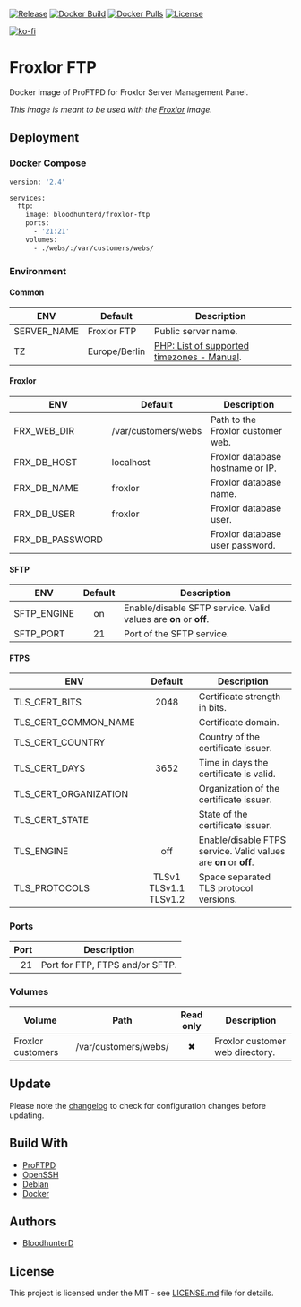 [![Release](https://img.shields.io/github/v/release/bloodhunterd/froxlor-ftp?style=for-the-badge)](https://github.com/bloodhunterd/froxlor-ftp/releases)
[![Docker Build](https://img.shields.io/github/workflow/status/bloodhunterd/froxlor-ftp/Docker?style=for-the-badge&label=Docker%20Build)](https://github.com/bloodhunterd/froxlor-ftp/actions?query=workflow%3ADocker)
[![Docker Pulls](https://img.shields.io/docker/pulls/bloodhunterd/froxlor-ftp?style=for-the-badge)](https://hub.docker.com/r/bloodhunterd/froxlor-ftp)
[![License](https://img.shields.io/github/license/bloodhunterd/froxlor-ftp?style=for-the-badge)](https://github.com/bloodhunterd/froxlor-ftp/blob/master/LICENSE)

[![ko-fi](https://www.ko-fi.com/img/githubbutton_sm.svg)](https://ko-fi.com/bloodhunterd)

# Froxlor FTP

Docker image of ProFTPD for Froxlor Server Management Panel.

*This image is meant to be used with the [Froxlor](https://github.com/bloodhunterd/Froxlor) image.*

## Deployment

### Docker Compose

~~~dockerfile
version: '2.4'

services:
  ftp:
    image: bloodhunterd/froxlor-ftp
    ports:
      - '21:21'
    volumes:
      - ./webs/:/var/customers/webs/
~~~

### Environment

#### Common

| ENV | Default | Description
| --- | ------- | -----------
| SERVER_NAME | Froxlor FTP | Public server name.
| TZ | Europe/Berlin | [PHP: List of supported timezones - Manual](https://www.php.net/manual/en/timezones.php).

#### Froxlor

| ENV | Default | Description
| --- | ------- | -----------
| FRX_WEB_DIR | /var/customers/webs | Path to the Froxlor customer web.
| FRX_DB_HOST | localhost | Froxlor database hostname or IP.
| FRX_DB_NAME | froxlor | Froxlor database name.
| FRX_DB_USER | froxlor | Froxlor database user.
| FRX_DB_PASSWORD |  | Froxlor database user password.

#### SFTP

| ENV | Default | Description         
| --- | :-----: |---------------------
| SFTP_ENGINE | on | Enable/disable SFTP service. Valid values are **on** or **off**.
| SFTP_PORT | 21 | Port of the SFTP service.

#### FTPS

| ENV | Default | Description
| --- | :-----: | -----------
| TLS_CERT_BITS | 2048 | Certificate strength in bits.
| TLS_CERT_COMMON_NAME |  | Certificate domain.
| TLS_CERT_COUNTRY |  | Country of the certificate issuer.
| TLS_CERT_DAYS | 3652 | Time in days the certificate is valid.
| TLS_CERT_ORGANIZATION |  | Organization of the certificate issuer.
| TLS_CERT_STATE |  | State of the certificate issuer.
| TLS_ENGINE | off | Enable/disable FTPS service. Valid values are **on** or **off**.
| TLS_PROTOCOLS | TLSv1 TLSv1.1 TLSv1.2 | Space separated TLS protocol versions.

### Ports

| Port | Description
| ---: | -----------
| 21   | Port for FTP, FTPS and/or SFTP.

### Volumes

| Volume | Path | Read only | Description
| ------ | ---- |:---------:| -----------
| Froxlor customers | /var/customers/webs/ | &#10006;  | Froxlor customer web directory.

## Update

Please note the [changelog](https://github.com/bloodhunterd/froxlor-ftp/blob/master/CHANGELOG.md) to check for configuration changes before updating.

## Build With

* [ProFTPD](http://www.proftpd.org/)
* [OpenSSH](https://www.openssh.com/)
* [Debian](https://www.debian.org/)
* [Docker](https://www.docker.com/)

## Authors

* [BloodhunterD](https://github.com/bloodhunterd)

## License

This project is licensed under the MIT - see [LICENSE.md](https://github.com/bloodhunterd/froxlor-ftp/blob/master/LICENSE) file for details.
